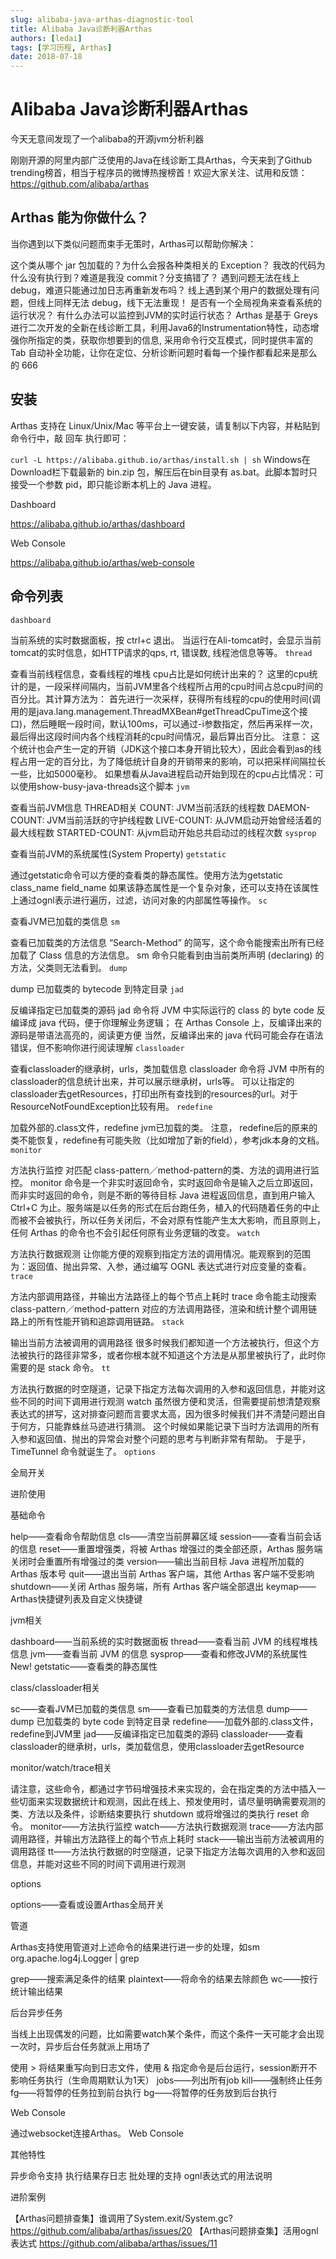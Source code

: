 ```yaml
---
slug: alibaba-java-arthas-diagnostic-tool
title: Alibaba Java诊断利器Arthas
authors: [ledai]
tags: [学习历程, Arthas]
date: 2018-07-18
---
```

  <h1>Alibaba Java诊断利器Arthas</h1>
今天无意间发现了一个alibaba的开源jvm分析利器

<!-- truncate -->

刚刚开源的阿里内部广泛使用的Java在线诊断工具Arthas，今天来到了Github trending榜首，相当于程序员的微博热搜榜首！欢迎大家关注、试用和反馈：https://github.com/alibaba/arthas


<h2>Arthas 能为你做什么？</h2>

当你遇到以下类似问题而束手无策时，Arthas可以帮助你解决：

这个类从哪个 jar 包加载的？为什么会报各种类相关的 Exception？
我改的代码为什么没有执行到？难道是我没 commit？分支搞错了？
遇到问题无法在线上 debug，难道只能通过加日志再重新发布吗？
线上遇到某个用户的数据处理有问题，但线上同样无法 debug，线下无法重现！
是否有一个全局视角来查看系统的运行状况？
有什么办法可以监控到JVM的实时运行状态？
Arthas 是基于 Greys 进行二次开发的全新在线诊断工具，利用Java6的Instrumentation特性，动态增强你所指定的类，获取你想要到的信息, 采用命令行交互模式，同时提供丰富的 Tab 自动补全功能，让你在定位、分析诊断问题时看每一个操作都看起来是那么的 666

<h2>安装</h2>

Arthas 支持在 Linux/Unix/Mac 等平台上一键安装，请复制以下内容，并粘贴到命令行中，敲 回车 执行即可：

`curl -L https://alibaba.github.io/arthas/install.sh | sh`
Windows在Download栏下载最新的 bin.zip 包，解压后在bin目录有 as.bat。此脚本暂时只接受一个参数 pid，即只能诊断本机上的 Java 进程。

Dashboard

https://alibaba.github.io/arthas/dashboard


Web Console

https://alibaba.github.io/arthas/web-console


<h2>命令列表</h2>

`dashboard`

当前系统的实时数据面板，按 ctrl+c 退出。
当运行在Ali-tomcat时，会显示当前tomcat的实时信息，如HTTP请求的qps, rt, 错误数, 线程池信息等等。
`thread`

查看当前线程信息，查看线程的堆栈
cpu占比是如何统计出来的？
这里的cpu统计的是，一段采样间隔内，当前JVM里各个线程所占用的cpu时间占总cpu时间的百分比。其计算方法为： 首先进行一次采样，获得所有线程的cpu的使用时间(调用的是java.lang.management.ThreadMXBean#getThreadCpuTime这个接口)，然后睡眠一段时间，默认100ms，可以通过-i参数指定，然后再采样一次，最后得出这段时间内各个线程消耗的cpu时间情况，最后算出百分比。
注意： 这个统计也会产生一定的开销（JDK这个接口本身开销比较大），因此会看到as的线程占用一定的百分比，为了降低统计自身的开销带来的影响，可以把采样间隔拉长一些，比如5000毫秒。
如果想看从Java进程启动开始到现在的cpu占比情况：可以使用show-busy-java-threads这个脚本
`jvm`

查看当前JVM信息
THREAD相关
COUNT: JVM当前活跃的线程数
DAEMON-COUNT: JVM当前活跃的守护线程数
LIVE-COUNT: 从JVM启动开始曾经活着的最大线程数
STARTED-COUNT: 从jvm启动开始总共启动过的线程次数
`sysprop`

查看当前JVM的系统属性(System Property)
`getstatic`

通过getstatic命令可以方便的查看类的静态属性。使用方法为getstatic class_name field_name
如果该静态属性是一个复杂对象，还可以支持在该属性上通过ognl表示进行遍历，过滤，访问对象的内部属性等操作。
`sc`

查看JVM已加载的类信息
`sm`

查看已加载类的方法信息
“Search-Method” 的简写，这个命令能搜索出所有已经加载了 Class 信息的方法信息。
sm 命令只能看到由当前类所声明 (declaring) 的方法，父类则无法看到。
`dump`

dump 已加载类的 bytecode 到特定目录
`jad`

反编译指定已加载类的源码
jad 命令将 JVM 中实际运行的 class 的 byte code 反编译成 java 代码，便于你理解业务逻辑；
在 Arthas Console 上，反编译出来的源码是带语法高亮的，阅读更方便
当然，反编译出来的 java 代码可能会存在语法错误，但不影响你进行阅读理解
`classloader`

查看classloader的继承树，urls，类加载信息
classloader 命令将 JVM 中所有的classloader的信息统计出来，并可以展示继承树，urls等。
可以让指定的classloader去getResources，打印出所有查找到的resources的url。对于ResourceNotFoundException比较有用。
`redefine`

加载外部的.class文件，redefine jvm已加载的类。
注意， redefine后的原来的类不能恢复，redefine有可能失败（比如增加了新的field），参考jdk本身的文档。
`monitor`

方法执行监控
对匹配 class-pattern／method-pattern的类、方法的调用进行监控。
monitor 命令是一个非实时返回命令，实时返回命令是输入之后立即返回，而非实时返回的命令，则是不断的等待目标 Java 进程返回信息，直到用户输入 Ctrl+C 为止。服务端是以任务的形式在后台跑任务，植入的代码随着任务的中止而被不会被执行，所以任务关闭后，不会对原有性能产生太大影响，而且原则上，任何 Arthas 的命令也不会引起任何原有业务逻辑的改变。
`watch`

方法执行数据观测
让你能方便的观察到指定方法的调用情况。能观察到的范围为：返回值、抛出异常、入参，通过编写 OGNL 表达式进行对应变量的查看。
`trace`

方法内部调用路径，并输出方法路径上的每个节点上耗时
trace 命令能主动搜索 class-pattern／method-pattern 对应的方法调用路径，渲染和统计整个调用链路上的所有性能开销和追踪调用链路。
`stack`

输出当前方法被调用的调用路径
很多时候我们都知道一个方法被执行，但这个方法被执行的路径非常多，或者你根本就不知道这个方法是从那里被执行了，此时你需要的是 stack 命令。
`tt`

方法执行数据的时空隧道，记录下指定方法每次调用的入参和返回信息，并能对这些不同的时间下调用进行观测
watch 虽然很方便和灵活，但需要提前想清楚观察表达式的拼写，这对排查问题而言要求太高，因为很多时候我们并不清楚问题出自于何方，只能靠蛛丝马迹进行猜测。
这个时候如果能记录下当时方法调用的所有入参和返回值、抛出的异常会对整个问题的思考与判断非常有帮助。
于是乎，TimeTunnel 命令就诞生了。
`options`

全局开关

进阶使用

基础命令

help——查看命令帮助信息
cls——清空当前屏幕区域
session——查看当前会话的信息
reset——重置增强类，将被 Arthas 增强过的类全部还原，Arthas 服务端关闭时会重置所有增强过的类
version——输出当前目标 Java 进程所加载的 Arthas 版本号
quit——退出当前 Arthas 客户端，其他 Arthas 客户端不受影响
shutdown——关闭 Arthas 服务端，所有 Arthas 客户端全部退出
keymap——Arthas快捷键列表及自定义快捷键

jvm相关

dashboard——当前系统的实时数据面板
thread——查看当前 JVM 的线程堆栈信息
jvm——查看当前 JVM 的信息
sysprop——查看和修改JVM的系统属性
New! getstatic——查看类的静态属性

class/classloader相关

sc——查看JVM已加载的类信息
sm——查看已加载类的方法信息
dump——dump 已加载类的 byte code 到特定目录
redefine——加载外部的.class文件，redefine到JVM里
jad——反编译指定已加载类的源码
classloader——查看classloader的继承树，urls，类加载信息，使用classloader去getResource

monitor/watch/trace相关

请注意，这些命令，都通过字节码增强技术来实现的，会在指定类的方法中插入一些切面来实现数据统计和观测，因此在线上、预发使用时，请尽量明确需要观测的类、方法以及条件，诊断结束要执行 shutdown 或将增强过的类执行 reset 命令。
monitor——方法执行监控
watch——方法执行数据观测
trace——方法内部调用路径，并输出方法路径上的每个节点上耗时
stack——输出当前方法被调用的调用路径
tt——方法执行数据的时空隧道，记录下指定方法每次调用的入参和返回信息，并能对这些不同的时间下调用进行观测

options

options——查看或设置Arthas全局开关

管道

Arthas支持使用管道对上述命令的结果进行进一步的处理，如sm org.apache.log4j.Logger | grep

grep——搜索满足条件的结果
plaintext——将命令的结果去除颜色
wc——按行统计输出结果

后台异步任务

当线上出现偶发的问题，比如需要watch某个条件，而这个条件一天可能才会出现一次时，异步后台任务就派上用场了

使用 > 将结果重写向到日志文件，使用 & 指定命令是后台运行，session断开不影响任务执行（生命周期默认为1天）
jobs——列出所有job
kill——强制终止任务
fg——将暂停的任务拉到前台执行
bg——将暂停的任务放到后台执行

Web Console

通过websocket连接Arthas。
Web Console

其他特性

异步命令支持
执行结果存日志
批处理的支持
ognl表达式的用法说明

进阶案例

【Arthas问题排查集】谁调用了System.exit/System.gc?
https://github.com/alibaba/arthas/issues/20
【Arthas问题排查集】活用ognl表达式
https://github.com/alibaba/arthas/issues/11
